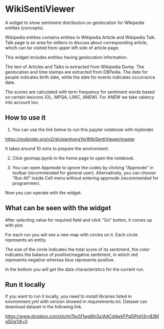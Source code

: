 # WikiSentiViewer

A widget to show sentiment distribution on geolocation for Wikipedia entities (concepts).

Wikipedia entities contains entities in Wikipedia Article and Wikipedia Talk. Talk page is an area for editors to discuss about corresponding article, which can be visited from upper left side of article page.

This widget includes entities having geolocation information. 

The text of Articles and Talks is extracted from Wikipedia Dump. The geolocation and time stamps are extracted from DBPedia. The date for people indicates birth date, while the date for events indicates occurrance date.

The scores are calculated with term frequency for sentiment words based on certain lexicons (OL, MPQA, LIWC, ANEW). For ANEW we take valency into account too.

## How to use it

1. You can use the link below to run this jupyter notebook with mybinder.

https://mybinder.org/v2/gh/qianhongYe/WikiSentiViewer/master

It takes around 10 mins to prepare the environment.

2. Click geomap.ipynb in the home page to open the notebook.

3. You can open Appmode to ignore the codes by clicking "Appmode" in toolbar (recommended for general user). Alternatively, you can choose "Run All" inside Cell menu without entering appmode (recommended for programmer).

Now you can operate with the widget.

## What can be seen with the widget

After selecting value for required field and click "Go" button, it comes up with plot.

For each run you will see a new map with circles on it. Each circle represents an entity.

The size of the circle indicates the total score of its sentiment, the color indicates the balance of positive/negative sentiment, in which red represents negative whereas blue represents positive.

In the bottom you will get the data characteristics for the current run.

## Run it locally

If you want to run it locally, you need to install libraries listed in environment.yml with version showed in requirements.txt. Dataset can download dataset in the following link.

https://www.dropbox.com/sh/mt7by5f1wgl6n3z/AACddwkFPq5lPpH3ry83MgSDa?dl=0
